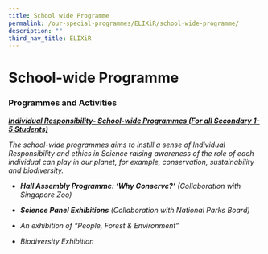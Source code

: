 ```yaml
---
title: School wide Programme
permalink: /our-special-programmes/ELIXiR/school-wide-programme/
description: ""
third_nav_title: ELIXiR
---
```

# School-wide Programme

### Programmes and Activities

<b><u><i>Individual Responsibility- School-wide Programmes (For all Secondary 1-5 Students)</i></u></b>

_The school-wide programmes aims to instill a sense of Individual Responsibility and ethics in Science raising awareness of the role of each individual can play in our planet, for example, conservation, sustainability and biodiversity._

*   _**Hall Assembly Programme: ‘Why Conserve?’** (Collaboration with Singapore Zoo)_

*   _**Science Panel Exhibitions** (Collaboration with National Parks Board)_

*   _An exhibition of “People, Forest & Environment”_

*   _Biodiversity Exhibition_